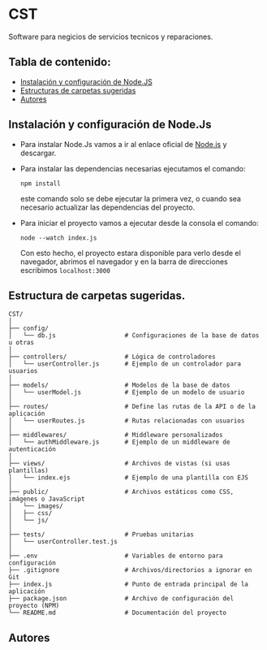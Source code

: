 # CST
Software para negicios de servicios tecnicos y reparaciones.

<h2>Tabla de contenido:</h2>

* [Instalación y configuración de Node.JS](#node)
* [Estructuras de carpetas sugeridas](#carpetas)
* [Autores](#autores)

<a name="node.js"><h2>Instalación y configuración de Node.Js</h2></a>
* Para instalar Node.Js vamos a ir al enlace oficial de [Node.js](https://nodejs.org/en) y descargar.

* Para instalar las dependencias necesarias ejecutamos el comando:
  ```
  npm install
  ```
  este comando solo se debe ejecutar la primera vez, o cuando sea necesario actualizar las dependencias del proyecto.

* Para iniciar el proyecto vamos a ejecutar desde la consola el comando:
  ```
  node --watch index.js
  ```
  Con esto hecho, el proyecto estara disponible para verlo desde el navegador, abrimos el navegador y en la barra de direcciones escribimos `localhost:3000`

<a name="carptas"><h2>Estructura de carpetas sugeridas.</h2></a>
```
CST/
│
├── config/
│   └── db.js                   # Configuraciones de la base de datos u otras
│
├── controllers/                # Lógica de controladores
│   └── userController.js       # Ejemplo de un controlador para usuarios
│
├── models/                     # Modelos de la base de datos
│   └── userModel.js            # Ejemplo de un modelo de usuario
│
├── routes/                     # Define las rutas de la API o de la aplicación
│   └── userRoutes.js           # Rutas relacionadas con usuarios
│
├── middlewares/                # Middleware personalizados
│   └── authMiddleware.js       # Ejemplo de un middleware de autenticación
│
├── views/                      # Archivos de vistas (si usas plantillas)
│   └── index.ejs               # Ejemplo de una plantilla con EJS
│
├── public/                     # Archivos estáticos como CSS, imágenes o JavaScript
│   └── images/
│   ├── css/
│   └── js/
│
├── tests/                      # Pruebas unitarias
│   └── userController.test.js
│
├── .env                        # Variables de entorno para configuración
├── .gitignore                  # Archivos/directorios a ignorar en Git
├── index.js                    # Punto de entrada principal de la aplicación
├── package.json                # Archivo de configuración del proyecto (NPM)
└── README.md                   # Documentación del proyecto
```

<a name="autores"><h2>Autores</h2></a>
